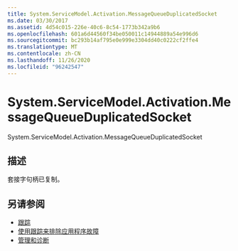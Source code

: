 ```yaml
---
title: System.ServiceModel.Activation.MessageQueueDuplicatedSocket
ms.date: 03/30/2017
ms.assetid: 4d54c015-226e-40c6-8c54-1773b342a9b6
ms.openlocfilehash: 601a6d44560f34be050011c14944889a54e996d6
ms.sourcegitcommit: bc293b14af795e0e999e3304dd40c0222cf2ffe4
ms.translationtype: MT
ms.contentlocale: zh-CN
ms.lasthandoff: 11/26/2020
ms.locfileid: "96242547"
---
```

# <a name="systemservicemodelactivationmessagequeueduplicatedsocket"></a>System.ServiceModel.Activation.MessageQueueDuplicatedSocket

System.ServiceModel.Activation.MessageQueueDuplicatedSocket  
  
## <a name="description"></a>描述  

 套接字句柄已复制。  
  
## <a name="see-also"></a>另请参阅

- [跟踪](index.md)
- [使用跟踪来排除应用程序故障](using-tracing-to-troubleshoot-your-application.md)
- [管理和诊断](../index.md)
